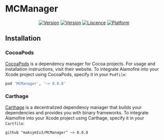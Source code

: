 # MCManager

<p align="center">
<a href="https://cocoapods.org/pods/Randomizer"><img alt="Version" src="https://img.shields.io/cocoapods/v/Randomizer.svg?style=flat"></a> 
<a href="https://github.com/Carthage/Carthage"><img alt="Version" src="https://img.shields.io/badge/Carthage-compatible-4BC51D.svg?style=flat"></a>
<a href="https://github.com/maksymIv3/Randomizer/blob/master/LICENSE"><img alt="Liscence" src="https://img.shields.io/cocoapods/l/IgyToast.svg?style=flat"></a> 
<a href="https://developer.apple.com/"><img alt="Platform" src="https://img.shields.io/badge/platform-iOS-green.svg"/></a> 

## Installation

### CocoaPods

[CocoaPods](https://cocoapods.org) is a dependency manager for Cocoa projects. For usage and installation instructions, visit their website. To integrate Alamofire into your Xcode project using CocoaPods, specify it in your `Podfile`:

```ruby
pod 'MCManager', '~> 0.0.8'
```

### Carthage

[Carthage](https://github.com/Carthage/Carthage) is a decentralized dependency manager that builds your dependencies and provides you with binary frameworks. To integrate Alamofire into your Xcode project using Carthage, specify it in your `Cartfile`:

```ogdl
github "maksymIv3/MCManager" ~> 0.0.8
```
